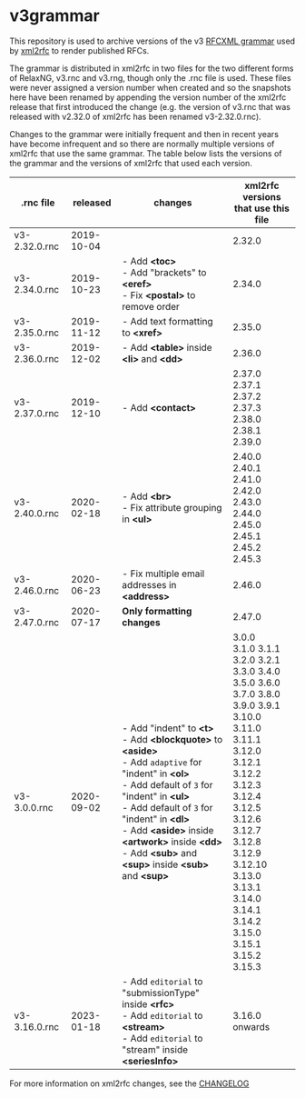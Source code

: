 # v3grammar
This repository is used to archive versions of the v3 [RFCXML grammar](https://authors.ietf.org/en/rfcxml-vocabulary) used by [xml2rfc](https://github.com/ietf-tools/xml2rfc/) to render published RFCs.

The grammar is distributed in xml2rfc in two files for the two different forms of RelaxNG, v3.rnc and v3.rng, though only the .rnc file is used. These files were never assigned a version number when created and so the snapshots here have been renamed by appending the version number of the xml2rfc release that first introduced the change (e.g. the version of v3.rnc that was released with v2.32.0 of xml2rfc has been renamed v3-2.32.0.rnc).

Changes to the grammar were initially frequent and then in recent years have become infrequent and so there are normally multiple versions of xml2rfc that use the same grammar.  The table below lists the versions of the grammar and the versions of xml2rfc that used each version.

| .rnc file | released | changes                             | xml2rfc versions that use this file |
| --------- | -------- | ----------------------------------- | --------------- |
| v3-2.32.0.rnc | 2019-10-04 | | 2.32.0 |
| v3-2.34.0.rnc | 2019-10-23 | - Add **\<toc>**<br>  - Add "brackets" to **\<eref>**<br> - Fix **\<postal>** to remove order | 2.34.0 |
| v3-2.35.0.rnc | 2019-11-12 | - Add text formatting to **\<xref>** | 2.35.0 |
| v3-2.36.0.rnc | 2019-12-02 | - Add **\<table>** inside **\<li>** and **\<dd>** | 2.36.0 |
| v3-2.37.0.rnc | 2019-12-10 | - Add **\<contact>** | 2.37.0 2.37.1 2.37.2 2.37.3<br> 2.38.0 2.38.1<br> 2.39.0 |
| v3-2.40.0.rnc | 2020-02-18 | - Add **\<br>**<br> - Fix attribute grouping in **\<ul>** |  2.40.0 2.40.1<br> 2.41.0 2.42.0 2.43.0 2.44.0<br> 2.45.0 2.45.1 2.45.2 2.45.3 |
| v3-2.46.0.rnc | 2020-06-23 | - Fix multiple email addresses in **\<address>** | 2.46.0 |
| v3-2.47.0.rnc | 2020-07-17 | **Only formatting changes** |  2.47.0 |
| v3-3.0.0.rnc | 2020-09-02 | - Add "indent" to **\<t>**<br> - Add **\<blockquote>** to **\<aside>**<br> - Add ```adaptive``` for "indent" in **\<ol>**<br> - Add default of ```3``` for "indent" in **\<ul>**<br> - Add default of ```3``` for "indent" in **\<dl>**<br> - Add **\<aside>** inside **\<artwork>** inside **\<dd>**<br> - Add **\<sub>** and **\<sup>** inside **\<sub>** and **\<sup>** | 3.0.0<br> 3.1.0 3.1.1<br> 3.2.0 3.2.1<br> 3.3.0 3.4.0 3.5.0 3.6.0 3.7.0 3.8.0<br> 3.9.0 3.9.1<br> 3.10.0<br> 3.11.0 3.11.1<br> 3.12.0 3.12.1 3.12.2 3.12.3 3.12.4<br> 3.12.5 3.12.6 3.12.7 3.12.8<br> 3.12.9 3.12.10<br> 3.13.0 3.13.1<br> 3.14.0 3.14.1 3.14.2<br> 3.15.0 3.15.1 3.15.2 3.15.3 |
| v3-3.16.0.rnc | 2023-01-18 | - Add ```editorial``` to "submissionType" inside **\<rfc>**<br> - Add ```editorial``` to **\<stream>**<br> - Add ```editorial``` to "stream" inside **\<seriesInfo>** |  3.16.0 onwards |

For more information on xml2rfc changes, see the [CHANGELOG](https://github.com/ietf-tools/xml2rfc/blob/main/CHANGELOG.md)